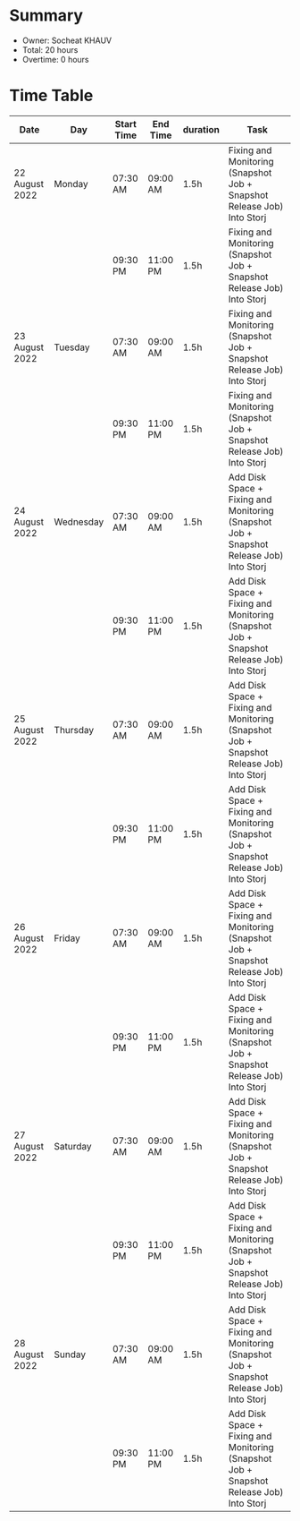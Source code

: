 # Summary

* Owner: Socheat KHAUV
* Total: 20 hours
* Overtime: 0 hours

# Time Table

| Date           | Day       | Start Time | End Time | duration | Task                                                                                    |
|----------------|-----------|------------|----------|----------|-----------------------------------------------------------------------------------------|
| 22 August 2022 | Monday    | 07:30 AM   | 09:00 AM | 1.5h     | Fixing and Monitoring (Snapshot Job + Snapshot Release Job) Into Storj                  |
|                |           | 09:30 PM   | 11:00 PM | 1.5h     | Fixing and Monitoring (Snapshot Job + Snapshot Release Job) Into Storj                  |
| 23 August 2022 | Tuesday   | 07:30 AM   | 09:00 AM | 1.5h     | Fixing and Monitoring (Snapshot Job + Snapshot Release Job) Into Storj                  |
|                |           | 09:30 PM   | 11:00 PM | 1.5h     | Fixing and Monitoring (Snapshot Job + Snapshot Release Job) Into Storj                  |
| 24 August 2022 | Wednesday | 07:30 AM   | 09:00 AM | 1.5h     | Add Disk Space + Fixing and Monitoring (Snapshot Job + Snapshot Release Job) Into Storj |
|                |           | 09:30 PM   | 11:00 PM | 1.5h     | Add Disk Space + Fixing and Monitoring (Snapshot Job + Snapshot Release Job) Into Storj |
| 25 August 2022 | Thursday  | 07:30 AM   | 09:00 AM | 1.5h     | Add Disk Space + Fixing and Monitoring (Snapshot Job + Snapshot Release Job) Into Storj |
|                |           | 09:30 PM   | 11:00 PM | 1.5h     | Add Disk Space + Fixing and Monitoring (Snapshot Job + Snapshot Release Job) Into Storj |
| 26 August 2022 | Friday    | 07:30 AM   | 09:00 AM | 1.5h     | Add Disk Space + Fixing and Monitoring (Snapshot Job + Snapshot Release Job) Into Storj |
|                |           | 09:30 PM   | 11:00 PM | 1.5h     | Add Disk Space + Fixing and Monitoring (Snapshot Job + Snapshot Release Job) Into Storj |
| 27 August 2022 | Saturday  | 07:30 AM   | 09:00 AM | 1.5h     | Add Disk Space + Fixing and Monitoring (Snapshot Job + Snapshot Release Job) Into Storj |
|                |           | 09:30 PM   | 11:00 PM | 1.5h     | Add Disk Space + Fixing and Monitoring (Snapshot Job + Snapshot Release Job) Into Storj |
| 28 August 2022 | Sunday    | 07:30 AM   | 09:00 AM | 1.5h     | Add Disk Space + Fixing and Monitoring (Snapshot Job + Snapshot Release Job) Into Storj |
|                |           | 09:30 PM   | 11:00 PM | 1.5h     | Add Disk Space + Fixing and Monitoring (Snapshot Job + Snapshot Release Job) Into Storj |



